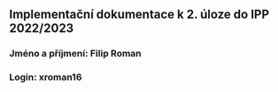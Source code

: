 ## Implementační dokumentace k 2. úloze do IPP 2022/2023
### Jméno a příjmení: Filip Roman
### Login: xroman16
